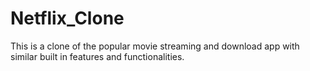 # Netflix_Clone
This is a clone of the popular movie streaming and download app with similar built in features and functionalities.
